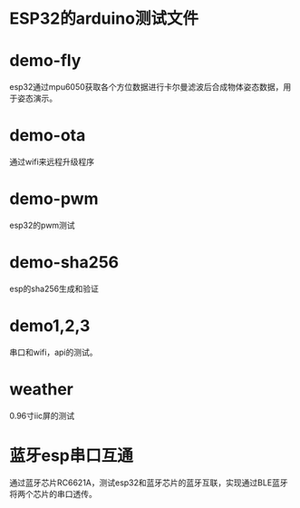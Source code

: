 # ESP32的arduino测试文件
# demo-fly
esp32通过mpu6050获取各个方位数据进行卡尔曼滤波后合成物体姿态数据，用于姿态演示。

# demo-ota
通过wifi来远程升级程序

# demo-pwm
esp32的pwm测试

# demo-sha256
esp的sha256生成和验证

# demo1,2,3
串口和wifi，api的测试。

# weather
0.96寸iic屏的测试

# 蓝牙esp串口互通
通过蓝牙芯片RC6621A，测试esp32和蓝牙芯片的蓝牙互联，实现通过BLE蓝牙将两个芯片的串口透传。
